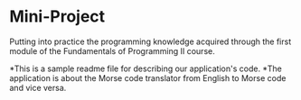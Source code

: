 # Mini-Project
Putting into practice the programming knowledge acquired through the first module of the Fundamentals of Programming II course.

*This is a sample readme file for describing our application's code. 
*The application is about the Morse code translator from English to Morse code and vice versa.
